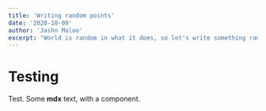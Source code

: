 ```yaml
---
title: 'Writing random points'
date: '2020-10-09'
author: 'Jashn Maloo'
excerpt: "World is random in what it does, so let's write something random"
---
```


# Testing

Test. Some **mdx** text, with a component.
